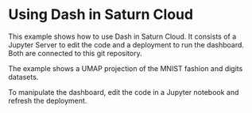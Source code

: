 # Using Dash in Saturn Cloud

This example shows how to use Dash in Saturn Cloud. It consists of a Jupyter Server to edit the code and a deployment to run the dashboard. Both are connected to this git repository.

The example shows a UMAP projection of the MNIST fashion and digits datasets.

To manipulate the dashboard, edit the code in a Jupyter notebook and refresh the deployment.
